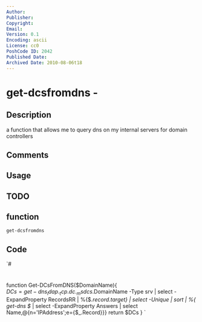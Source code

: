 ```yaml
---
Author: 
Publisher: 
Copyright: 
Email: 
Version: 0.1
Encoding: ascii
License: cc0
PoshCode ID: 2042
Published Date: 
Archived Date: 2010-08-06t18
---
```


# get-dcsfromdns - 

## Description

a function that allows me to query dns on my internal servers for domain controllers

## Comments



## Usage



## TODO



## function

`get-dcsfromdns`

## Code

`#
 #
 function Get-DCsFromDNS($DomainName){    
 $DCs = get-dns _ldap._tcp.dc._msdcs.$DomainName -Type srv | select -ExpandProperty RecordsRR | 
  %{$_.record.target} | select -Unique | sort | %{
 get-dns $_ | select -ExpandProperty Answers | select Name,@{n='IPAddress';e={$_.Record}}}
 return $DCs
 }
`

